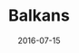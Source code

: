 ---
category: adventures
title: Balkans
date: 2016-07-15
pics:
  - DSC_0301.JPG
  - DSC_0471.JPG
  - DSC_0638.JPG
  - DSC_0697.JPG
  - DSC_1143.JPG
---